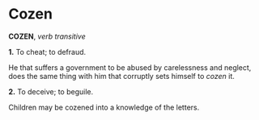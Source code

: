 # Cozen

**COZEN**, _verb transitive_

**1.** To cheat; to defraud.

He that suffers a government to be abused by carelessness and neglect, does the same thing with him that corruptly sets himself to _cozen_ it.

**2.** To deceive; to beguile.

Children may be cozened into a knowledge of the letters.